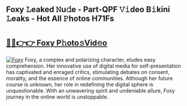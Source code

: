 ## Foxy 𝙻eaked 𝙽u𝚍e - Part-QPF 𝚅𝚒deo B𝚒kini 𝙻eaks - Hot All 𝙿hotos H71Fs

# <h2><a href="http://ld03z8y.urlbe.top/?page=Foxy">🔗🔗👉👉 Foxy P𝚑oto𝚜Vid𝚎o</a></h2>

[![Foxy](https://i.imgur.com/eBuTRDB.gif)](http://ld03z8y.urlbe.top/?page=Foxy)
Foxy, a complex and polarizing character, eludes easy comprehension. Her innovative use of digital media for self-presentation has captivated and enraged critics, stimulating debates on consent, morality, and the essence of online communities. Although her future course is unknown, her role in redefining the digital sphere is unquestionable. With an unwavering spirit and undeniable allure, Foxy journey in the online world is unstoppable.
